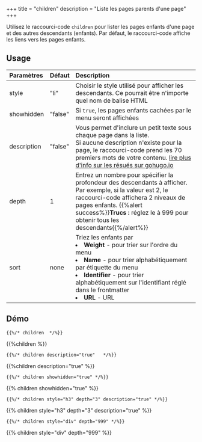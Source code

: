 +++
title = "children"
description = "Liste les pages parents d'une page"
+++

Utilisez le raccourci-code `children` pour lister les pages enfants d'une page et des autres descendants (enfants). Par défaut, le raccourci-code affiche les liens vers les pages enfants.

## Usage

| Paramètres | Défaut | Description |
|:--|:--|:--|
| style | "li" | Choisir le style utilisé pour afficher les descendants. Ce pourrait être n'importe quel nom de balise HTML |
| showhidden | "false" | Si `true`, les pages enfants cachées par le menu seront affichées |
| description  | "false" | Vous permet d'inclure un petit texte sous chaque page dans la liste.<br/>Si aucune description n'existe pour la page, le raccourci-code prend les 70 premiers mots de votre contenu. [lire plus d'info sur les résués sur gohugo.io](https://gohugo.io/content/summaries/)  |
| depth | 1 | Entrez un nombre pour spécifier la profondeur des descendants à afficher. Par exemple, si la valeur est 2, le raccourci-code affichera 2 niveaux de pages enfants. {{%alert success%}}**Trucs :** réglez le à 999 pour obtenir tous les  descendants{{%/alert%}}|
| sort | none | Triez les enfants par <br><li><strong>Weight</strong> - pour trier sur l'ordre du menu</li><li><strong>Name</strong> - pour trier alphabétiquement par étiquette du menu </li><li><strong>Identifier</strong> - pour trier alphabétiquement sur l'identifiant réglé dans le frontmatter</li><li><strong>URL</strong> - URL</li> |



## Démo

	{{%/* children  */%}}

{{%children %}}

	{{%/* children description="true"   */%}}

{{%children description="true"   %}}

	{{%/* children showhidden="true" */%}}

{{% children showhidden="true" %}}

	{{%/* children style="h3" depth="3" description="true" */%}}

{{% children style="h3" depth="3" description="true" %}}

	{{%/* children style="div" depth="999" */%}}

{{% children style="div" depth="999" %}}






